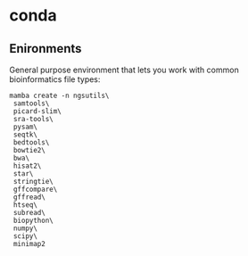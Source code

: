 # conda



## Enironments

General purpose environment that lets you work with common bioinformatics file types:

```
mamba create -n ngsutils\
 samtools\
 picard-slim\
 sra-tools\
 pysam\
 seqtk\
 bedtools\
 bowtie2\
 bwa\
 hisat2\
 star\
 stringtie\
 gffcompare\
 gffread\
 htseq\
 subread\
 biopython\
 numpy\
 scipy\
 minimap2
``` 


